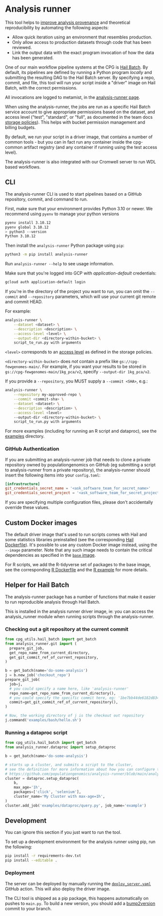 # Analysis runner

This tool helps to [improve analysis provenance](https://github.com/populationgenomics/team-docs/blob/main/reproducible_analyses.md) and theoretical reproducibility by automating the following aspects:

- Allow quick iteration using an environment that resembles production.
- Only allow access to production datasets through code that has been reviewed.
- Link the output data with the exact program invocation of how the data has been generated.

One of our main workflow pipeline systems at the CPG is [Hail Batch](https://hail.is/docs/batch/getting_started.html). By default, its pipelines are defined by running a Python program _locally_ and submitting the resulting DAG to the Hail Batch server. By specifying a repo, commit, and file, this tool will run your script inside a "driver" image on Hail Batch, with the correct permissions.

All invocations are logged to metamist, in the [analysis-runner page](https://sample-metadata.populationgenomics.org.au/analysis-runner/).

When using the analysis-runner, the jobs are run as a specific Hail Batch service account to give appropriate permissions based on the dataset, and access level ("test", "standard", or "full", as documented in the team docs [storage policies](https://github.com/populationgenomics/team-docs/tree/main/storage_policies#analysis-runner)). This helps with bucket permission management and billing budgets.

By default, we run your script in a driver image, that contains a number of common tools - but you can in fact run any container inside the cpg-common artifact registry (and any container if running using the test access level).

The analysis-runner is also integrated with our Cromwell server to run WDL based workflows.

## CLI

The analysis-runner CLI is used to start pipelines based on a GitHub repository, commit, and command to run.

First, make sure that your environment provides Python 3.10 or newer. We recommend using `pyenv` to manage your python versions

```sh
pyenv install 3.10.12
pyenv global 3.10.12
> python3 --version
Python 3.10.12
```

Then install the `analysis-runner` Python package using `pip`:

```bash
python3 -m pip install analysis-runner
```

Run `analysis-runner --help` to see usage information.

Make sure that you're logged into GCP with _application-default_ credentials:

```bash
gcloud auth application-default login
```

If you're in the directory of the project you want to run, you can omit the `--commit` and `--repository` parameters, which will use your current git remote and commit HEAD.

For example:

```bash
analysis-runner \
    --dataset <dataset> \
    --description <description> \
    --access-level <level> \
    --output-dir <directory-within-bucket> \
    script_to_run.py with arguments
```

`<level>` corresponds to an [access level](https://github.com/populationgenomics/team-docs/tree/main/storage_policies#analysis-runner) as defined in the storage policies.

`<directory-within-bucket>` does _not_ contain a prefix like `gs://cpg-fewgenomes-main/`. For example, if you want your results to be stored in `gs://cpg-fewgenomes-main/1kg_pca/v2`, specify `--output-dir 1kg_pca/v2`.

If you provide a `--repository`, you MUST supply a `--commit <SHA>`, e.g.:

```bash
analysis-runner \
    --repository my-approved-repo \
    --commit <commit-sha> \
    --dataset <dataset> \
    --description <description> \
    --access-level <level>
    --output-dir <directory-within-bucket> \
    script_to_run.py with arguments
```

For more examples (including for running an R script and dataproc), see the
[examples](examples) directory.

### GitHub Authentication

If you are submitting an analysis-runner job that needs to clone a private repository owned by populationgenomics on GitHub (eg submitting a script to analysis-runner from a private repository), the analysis-runner should insert the following items into your `config.toml`:

```toml
[infrastructure]
git_credentials_secret_name = '<ask_software_team_for_secret_name>'
git_credentials_secret_project = '<ask_software_team_for_secret_project>'
```

If you are specifying multiple configuration files, please don't accidentally override these values.

## Custom Docker images

The default driver image that's used to run scripts comes with Hail and some statistics libraries preinstalled (see the corresponding [Hail Dockerfile](driver/Dockerfile.hail)). It's possible to use any custom Docker image instead, using the `--image` parameter. Note that any such image needs to contain the critical dependencies as specified in the [`base` image](driver/Dockerfile.base).

For R scripts, we add the R-tidyverse set of packages to the base image, see the corresponding [R Dockerfile](driver/Dockerfile.r) and the [R example](examples/r) for more details.

## Helper for Hail Batch

The analysis-runner package has a number of functions that make it easier to run reproducible analysis through Hail Batch.

This is installed in the analysis runner driver image, ie: you can access the analysis_runner module when running scripts through the analysis-runner.

### Checking out a git repository at the current commit

```python
from cpg_utils.hail_batch import get_batch
from analysis_runner.git import (
  prepare_git_job,
  get_repo_name_from_current_directory,
  get_git_commit_ref_of_current_repository,
)

b = get_batch(name='do-some-analysis')
j = b.new_job('checkout_repo')
prepare_git_job(
  job=j,
  # you could specify a name here, like 'analysis-runner'
  repo_name=get_repo_name_from_current_directory(),
  # you could specify the specific commit here, eg: '1be7bb44de6182d834d9bbac6036b841f459a11a'
  commit=get_git_commit_ref_of_current_repository(),
)

# Now, the working directory of j is the checkout out repository
j.command('examples/bash/hello.sh')
```

### Running a dataproc script

```python
from cpg_utils.hail_batch import get_batch
from analysis_runner.dataproc import setup_dataproc

b = get_batch(name='do-some-analysis')

# starts up a cluster, and submits a script to the cluster,
# see the definition for more information about how you can configure the cluster
# https://github.com/populationgenomics/analysis-runner/blob/main/analysis_runner/dataproc.py#L80
cluster = dataproc.setup_dataproc(
    b,
    max_age='1h',
    packages=['click', 'selenium'],
    cluster_name='My Cluster with max-age=1h',
)
cluster.add_job('examples/dataproc/query.py', job_name='example')
```

## Development

You can ignore this section if you just want to run the tool.

To set up a development environment for the analysis runner using pip, run
the following:

```bash
pip install -r requirements-dev.txt
pip install --editable .
```

### Deployment

The server can be deployed by manually running the [`deploy_server.yaml`](https://github.com/populationgenomics/analysis-runner/actions/workflows/deploy_server.yaml) GitHub action. This will also deploy the driver image.

The CLI tool is shipped as a pip package, this happens automatically on pushes to `main.py`. To build a new version, you should add a [bump2version](https://pypi.org/project/bump2version/) commit to your branch.
